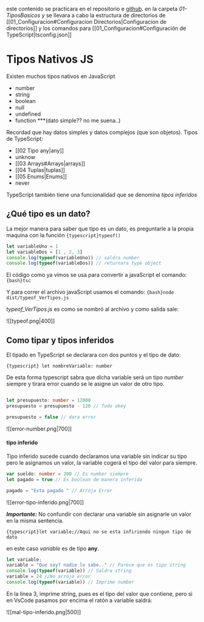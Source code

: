 este contenido se practicara en el repositorio e [github](https://github.com/santiagoieshna/TypeScriptPRacticando). en la carpeta 
*01-TiposBasicos* y se llevara a cabo la estructura de directorios de [[01_Configuracion#Configuracion Directorios|Configuracion de directorios]] y los comandos para [[01_Configuracion#Configuración de TypeScript|tsconfig.json]] 
# Tipos Nativos JS

Existen muchos tipos nativos en JavaScript 

- number
- string 
- boolean
- null
- undefined
- function ***(dato simple?? no me suena..)

Recordad que hay datos simples y datos complejos (que son objetos).
Tipos de TypeScript:

- [[02 Tipo any|any]]
- unknow
- [[03 Arrays#Arrays|arrays]]
- [[04 Tuplas|tuplas]]
- [[05 Enums|Enums]]
- never

TypeScript también tiene una funcionalidad que se denomina *tipos inferidos*

## ¿Qué tipo es un dato?

La mejor manera para saber que tipo es un dato, es preguntarle a la propia maquina con la función `{typescript}typeof()`

````typescript  title="Funcion typeof()"
let variableUno = 1 
let variableDos = [1 , 2, 3]
console.log(typeof(variableUno)) // saldra number
console.log(typeof(variableDos)) // returnara type object
````

El código como ya vimos se usa para convertir a javaScript el comando:
`{bash}tsc                                                                `

Y para correr el archivo javaScript usamos el comando:
`{bash}node dist/typeof_VerTipos.js                                       `

*typeof_VerTipos.js* es como se nombró al archivo y como salida sale:

![[typeof.png|400]]

## Como tipar y tipos inferidos

El tipado en TypeScript se declarara con dos puntos y el tipo de dato:

`{typescript} let nombreVariable: number                                        `

De esta forma typescript sabra que dicha variable será un tipo *number* siempre y tirara error cuando se le asigne un valor de otro tipo.

````typescript hl:5 title="Tipar variable"

let presupuesto: number = 12000
presupuesto = presupuesto - 120 // Todo okey

presupuesto = false // dara error
````

![[error-number.png|700]]

#### tipo inferido

Tipo inferido sucede cuando declaramos una variable sin indicar su tipo pero le asignamos un valor, la variable cogerá el tipo del valor para siempre.

````typescript hl:4 title="Tipo inferido"
var sueldo: number = 200 // Es number siempre
let pagado = true // Es boolean de manera inferida

pagado = "Esta pagado " // Arroja Error
````

![[error-tipo-inferido.png|700]]

***Importante:*** No confundir con declarar una variable sin asignarle un valor en la misma sentencia.

`{typescript}let variable;//Aqui no se esta infiriendo ningun tipo de dato      `

en este caso  *variable* es de tipo **any**.

```typescript title="Mal tipo inferido"
let variable;
variable = "Que soy? nadie lo sabe.." // Parece que es tipo string
console.log(typeof(variable)) // Saldra string
variable = 24 //No arroja error
console.log(typeof(variable)) // Imprime number
```

En la línea 3, imprime string, pues es el tipo del valor que contiene, pero si en VsCode pasamos por encima el ratón a variable saldrá:

![[mal-tipo-inferido.png|500]]
